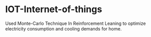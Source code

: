 # IOT-Internet-of-things
Used Monte-Carlo Technique In Reinforcement Leaning to optimize electricity consumption and cooling demands for home.
